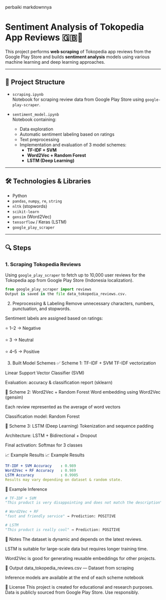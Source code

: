 perbaiki markdownnya
# Sentiment Analysis of Tokopedia App Reviews 🇬🇧📱

This project performs **web scraping** of Tokopedia app reviews from the Google Play Store and builds **sentiment analysis** models using various machine learning and deep learning approaches.

---

## 📁 Project Structure

- `scraping.ipynb`  
  Notebook for scraping review data from Google Play Store using `google-play-scraper`.
  
- `sentiment_model.ipynb`  
  Notebook containing:
  - Data exploration
  - Automatic sentiment labeling based on ratings
  - Text preprocessing
  - Implementation and evaluation of 3 model schemes:
    - **TF-IDF + SVM**
    - **Word2Vec + Random Forest**
    - **LSTM (Deep Learning)**

---

## 🛠️ Technologies & Libraries

- Python
- `pandas`, `numpy`, `re`, `string`
- `nltk` (stopwords)
- `scikit-learn`
- `gensim` (Word2Vec)
- `tensorflow` / Keras (LSTM)
- `google_play_scraper`

---

## 🔍 Steps

### 1. Scraping Tokopedia Reviews

Using `google_play_scraper` to fetch up to 10,000 user reviews for the Tokopedia app from Google Play Store (Indonesia localization).

```python
from google_play_scraper import reviews
Output is saved in the file data_tokopedia_reviews.csv.
```
2. Preprocessing & Labeling
Remove unnecessary characters, numbers, punctuation, and stopwords.

Sentiment labels are assigned based on ratings:

⭐ 1–2 → Negative

⭐ 3 → Neutral

⭐ 4–5 → Positive

3. Built Model Schemes
✅ Scheme 1: TF-IDF + SVM
TF-IDF vectorization

Linear Support Vector Classifier (SVM)

Evaluation: accuracy & classification report (sklearn)

🌳 Scheme 2: Word2Vec + Random Forest
Word embedding using Word2Vec (gensim)

Each review represented as the average of word vectors

Classification model: Random Forest

🧠 Scheme 3: LSTM (Deep Learning)
Tokenization and sequence padding

Architecture: LSTM + Bidirectional + Dropout

Final activation: Softmax for 3 classes

📈 Example Results 
📈 Example Results

```yaml
TF-IDF + SVM Accuracy    : 0.989
Word2Vec + RF Accuracy   : 0.989
LSTM Accuracy            : 0.9905
Results may vary depending on dataset & random state.
```
🧪 Example Inference

```python
# TF-IDF + SVM
"This product is very disappointing and does not match the description" → Prediction: NEGATIVE

# Word2Vec + RF
"fast and friendly service" → Prediction: POSITIVE

# LSTM
"This product is really cool" → Prediction: POSITIVE
```

📌 Notes
The dataset is dynamic and depends on the latest reviews.

LSTM is suitable for large-scale data but requires longer training time.

Word2Vec is good for generating reusable embeddings for other projects.

📂 Output
data_tokopedia_reviews.csv — Dataset from scraping

Inference models are available at the end of each scheme notebook

📄 License
This project is created for educational and research purposes.
Data is publicly sourced from Google Play Store. Use responsibly.

